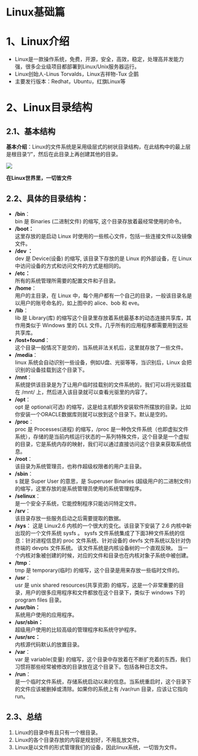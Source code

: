 # Linux基础篇

# 1、Linux介绍

- Linux是一款操作系统，免费，开源，安全，高效，稳定，处理高并发能力强，很多企业级项目都部署到Linux/Unix服务器运行。
- Linux创始人-Linus Torvalds，Linux吉祥物-Tux  企鹅
- 主要发行版本：Redhat，Ubuntu，红旗Linux等



# 2、Linux目录结构

## 2.1、基本结构

**基本介绍**：Linux的文件系统是采用级层式的树状目录结构，在此结构中的最上层是根目录“/”，然后在此目录上再创建其他的目录。

![](image/image.png "")

**在Linux世界里，一切皆文件**

## 2.2、**具体的目录结构**：

- **/bin**：  
	bin 是 Binaries (二进制文件) 的缩写, 这个目录存放着最经常使用的命令。
- **/boot：**  
	这里存放的是启动 Linux 时使用的一些核心文件，包括一些连接文件以及镜像文件。
- **/dev ：**  
	dev 是 Device(设备) 的缩写, 该目录下存放的是 Linux 的外部设备，在 Linux 中访问设备的方式和访问文件的方式是相同的。
- **/etc：**  
	所有的系统管理所需要的配置文件和子目录。
- **/home**：  
	用户的主目录，在 Linux 中，每个用户都有一个自己的目录，一般该目录名是以用户的账号命名的，如上图中的 alice、bob 和 eve。
- **/lib**：  
	lib 是 Library(库) 的缩写这个目录里存放着系统最基本的动态连接共享库，其作用类似于 Windows 里的 DLL 文件。几乎所有的应用程序都需要用到这些共享库。
- **/lost+found**：  
	这个目录一般情况下是空的，当系统非法关机后，这里就存放了一些文件。
- **/media**：  
	linux 系统会自动识别一些设备，例如U盘、光驱等等，当识别后，Linux 会把识别的设备挂载到这个目录下。
- **/mnt**：  
	系统提供该目录是为了让用户临时挂载别的文件系统的，我们可以将光驱挂载在 /mnt/ 上，然后进入该目录就可以查看光驱里的内容了。
- **/opt**：  
	opt 是 optional(可选) 的缩写，这是给主机额外安装软件所摆放的目录。比如你安装一个ORACLE数据库则就可以放到这个目录下。默认是空的。
- **/proc**：  
	proc 是 Processes(进程) 的缩写，/proc 是一种伪文件系统（也即虚拟文件系统），存储的是当前内核运行状态的一系列特殊文件，这个目录是一个虚拟的目录，它是系统内存的映射，我们可以通过直接访问这个目录来获取系统信息。  
- **/root**：  
	该目录为系统管理员，也称作超级权限者的用户主目录。
- **/sbin**：  
	s 就是 Super User 的意思，是 Superuser Binaries (超级用户的二进制文件) 的缩写，这里存放的是系统管理员使用的系统管理程序。
- **/selinux**：  
	是一个安全子系统，它能控制程序只能访问特定文件。
- **/srv**：  
	该目录存放一些服务启动之后需要提取的数据。
- **/sys**：
	这是 Linux2.6 内核的一个很大的变化。该目录下安装了 2.6 内核中新出现的一个文件系统 sysfs 。
	sysfs 文件系统集成了下面3种文件系统的信息：针对进程信息的 proc 文件系统、针对设备的 devfs 文件系统以及针对伪终端的 devpts 文件系统。
	该文件系统是内核设备树的一个直观反映。
	当一个内核对象被创建的时候，对应的文件和目录也在内核对象子系统中被创建。
- **/tmp**：  
	tmp 是 temporary(临时) 的缩写，这个目录是用来存放一些临时文件的。
- **/usr**：  
	usr 是 unix shared resources(共享资源) 的缩写，这是一个非常重要的目录，用户的很多应用程序和文件都放在这个目录下，类似于 windows 下的 program files 目录。
- **/usr/bin：**  
	系统用户使用的应用程序。
- **/usr/sbin：**  
	超级用户使用的比较高级的管理程序和系统守护程序。
- **/usr/src：**  
	内核源代码默认的放置目录。
- **/var**：  
	var 是 variable(变量) 的缩写，这个目录中存放着在不断扩充着的东西，我们习惯将那些经常被修改的目录放在这个目录下。包括各种日志文件。
- **/run**：  
	是一个临时文件系统，存储系统启动以来的信息。当系统重启时，这个目录下的文件应该被删掉或清除。如果你的系统上有 /var/run 目录，应该让它指向 run。

## 2.3、总结

1. Linux的目录中有且只有一个根目录。
2. Linux的各个目录存放的内容是规划好，不用乱放文件。
3. Linux是以文件的形式管理我们的设备，因此linux系统，一切皆为文件。







